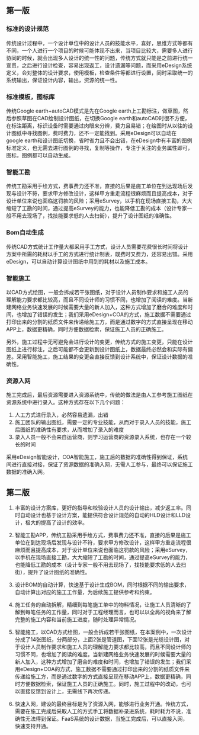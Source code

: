 ## 第一版

### 标准的设计规范

传统设计过程中，一个设计单位中的设计人员的技能水平，喜好，思维方式等都有不同，一个人进行一个项目的时候可能体现不出来，当项目比较大，需要多人进行协同的时候，就会出现多人设计的统一性的问题，传统方式就只能是之前进行统一宣贯，之后进行设计检查，容易出现返工，设计遗漏等问题，而采用eDesign系统定义，会对整体的设计要求，使用模板，检查条件等都进行设置，同时采取统一的系统输出，保证设计内容，输出，资源的统一性。

### 标准模板，图标库

传统Google earth+autoCAD模式是先在Google earth上工勘标注，做草图，然后参照草图在CAD绘制设计图纸，在切换Google earth和autoCAD时很不方便，在标注距离，标识设备时需要通过肉眼来分辨，费力且易错；在绘图时从以往的设计图纸中寻找图例，费时费力，还不一定能找到。采用eDesign可以自动在google earth和设计图纸切换，省时省力且不会出错，在eDesign中有丰富的图例标准定义，也无需去进行图例的寻找，复制等操作，专注于关注的业务属性即可，图标，图例都可以自动生成。

### 智能工勘

传统工勘采用手绘方式，费事费力还不准，直接的后果是施工单位在到达现场后发现与设计不符，要求甲方修改设计，这样甲方重走流程很麻烦而且提高成本，对于设计单位来说也面临这罚款的风险；采用eSurvey，以手机在现场直接工勘，大大缩短了工勘的时间，通过提高eSurvey的能力，也能降低工勘的成本（设计专家一般不用去现场了，找技能要求低的人去扫街），提升了设计图纸的准确性。

### Bom自动生成

传统CAD方式统计工作量大都采用手工方式，设计人员需要花费很长时间将设计方案中所需的耗材以手工的方式进行统计制表，既费时又费力，还容易出错。采用eDesign，可以自动计算设计图纸中用到的耗材以及施工成本。

### 智能施工

以CAD方式绘图，一般会拆成若干张图纸，对于设计人员制作要求和施工人员的理解能力要求都比较高，而且不同设计师的习惯不同，也增加了阅读的难度。当新建网络业务快速发展的时候需要大量的新人加入，这种方式增加了磨合的难度和时间，也增加了错误的发生；我们采用eDesign+COA的方式，施工数据不需要通过打印出来的分割的纸质文件来传递给施工方，而是通过数字的方式直接呈现在移动APP上，数据更精确，同时方便数据检索，保证施工人员的正确施工。

另外，施工过程中无可避免会进行设计的变更，传统方式的施工变更，只能在设计图纸上进行标注，之后可能都不会更新到设计图纸上，数据最终必然会和实际有偏差。采用智能施工，施工结果的变更会直接反馈到设计系统中，保证设计数据的准确性。

### 资源入网

施工完成后，最后资源需要进入资源系统中，传统的做法是由人工参考施工图纸在资源系统中进行录入。这种方式存在以下几个问题：

1. 人工方式进行录入，必然容易遗漏，出错  
1. 施工团队的输出图纸，需要一定的专业技能，从而对于录入人员的技能，施工后图纸的准确性有要求，从而增加了录入的难度  
1. 录入人员一般不会来自运营商，则学习运营商的资源录入系统，也存在一个较长的时间

采用eDesign智能设计，COA智能施工，施工后的数据的准确性得到保证，系统间进行直接对接，保证了资源数据的准确入网，无需人工参与，最终可以保证施工数据的准确入网。


## 第二版

1.  丰富的设计方案库，更好的指导和校验设计人员的设计输出，减少返工率。同时自动设计也基于设计方案，能提供符合设计规范的自动的HLD设计和LLD设计，极大的提高了设计的效率。
    
2.  智能工勘APP，传统工勘采用手绘方式，费事费力还不准，直接的后果是施工单位在到达现场后发现与设计不符，要求甲方修改设计，这样甲方重走流程很麻烦而且提高成本，对于设计单位来说也面临这罚款的风险；采用eSurvey，以手机在现场直接工勘，大大缩短了工勘的时间，通过提高eSurvey的能力，也能降低工勘的成本（设计专家一般不用去现场了，找技能要求低的人去扫街），提升了设计图纸的准确性。
    
3.  设计BOM的自动计算，快速基于设计生成BOM，同时根据不同的输出要求，自动计算出对应的施工工作量，为后续施工提供参考和约束。
    
4.  施工任务的自动拆解，精细到每笔施工单中的物料情况，让施工人员清晰的了解到每笔任务的工作量，同时对于工程经理而言，也可以以全局的视角来了解完整的施工内容和当前施工进度，随时处理异常情况。
    
5.  智能施工，以CAD方式绘图，一般会拆成若干张图纸，在本案例中，一次设计分成了14张图纸，分两部分，上面2张是管道图，下面12张是光缆设计图，对于设计人员制作要求和施工人员的理解能力要求都比较高，而且不同设计师的习惯不同，也增加了阅读的难度。当新建网络业务快速发展的时候需要大量的新人加入，这种方式增加了磨合的难度和时间，也增加了错误的发生；我们采用eDesign+COA的方式，施工数据不需要通过打印出来的分割的纸质文件来传递给施工方，而是通过数字的方式直接呈现在移动APP上，数据更精确，同时方便数据检索，保证施工人员的正确施工。同时，施工过程中的改动，也可以直接反馈到设计上，无需线下再次传递。
    
6.  快速入网，建设的最终目标是为了资源入网，能够进行业务开通。传统方式，需要在施工完成后采取人工的方式手工将数据补录进系统，耗时耗力不说，准确性无法得到保证。FaaS系统的设计数据，当施工完成后，可以直接入网，快速支持开通。